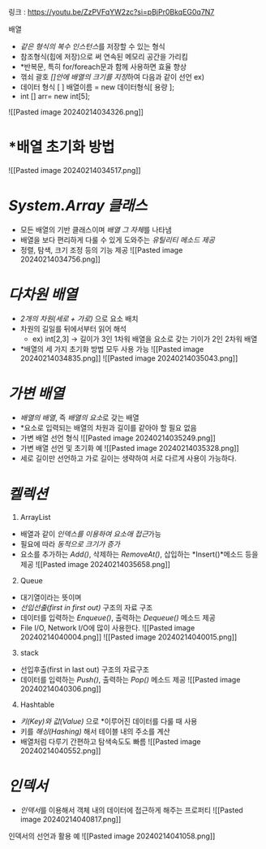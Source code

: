 링크 : https://youtu.be/ZzPVFqYW2zc?si=pBjPr0BkqEG0q7N7

배열
- *같은 형식의 복수 인스턴스*를 저장할 수 있는 형식
- 참조형식(힙에 저장)으로 써 연속된 메모리 공간을 가리킴
- *반복문, 특히 for/foreach문과 함께 사용하면 효율 향상
- 꺾쇠 괄호 *[]안에 배열의 크기를 지정*하여 다음과 같이 선언
ex) 
- 데이터 형식 [  ] 배열이름 = new 데이터형식[  용량  ];
- int [] arr= new int[5];

![[Pasted image 20240214034326.png]]

# *배열 초기화 방법
![[Pasted image 20240214034517.png]]


# *System.Array 클래스*
- 모든 배열의 기반 클래스이며 *배열 그 자체*를 나타냄
- 배열을 보다 편리하게 다룰 수 있게 도와주는 *유틸리티 메소드 제공*
- 정렬, 탐색, 크기 조정 등의 기능 제공
![[Pasted image 20240214034756.png]]


# *다차원 배열*
- *2개의 차원(세로 + 가로)* 으로 요소 배치
- 차원의 길일를 뒤에서부터 읽어 해석
	- ex) int[2,3] -> 길이가 3인 1차워 배열을 요소로 갖는 기이가 2인 2차워 배열
- *배열의 세 가지 초기화 방법 모두 사용 가능
![[Pasted image 20240214034835.png]]
![[Pasted image 20240214035043.png]]


# *가변 배열*
- *배열의 배열*, 즉 *배열의 요소*로 갖는 배열
- *요소로 입력되는 배열의 차원과 길이를 같아야 할 필요 없음
- 가변 배열 선언 형식
	![[Pasted image 20240214035249.png]]
- 가변 배열 선언 및 초기화 예
	 ![[Pasted image 20240214035328.png]]
- 세로 길이만 선언하고 가로 길이는 생략하여 서로 다르게 사용이 가능하다.

# *켈렉션*

1. ArrayList
- 배열과 같이 *인덱스를 이용하여 요소애 접근*가능
- 필요에 따라 *동적으로 크기가 증가*
- 요소를 추가하는 *Add()*, 삭제하는 *RemoveAt()*, 삽입하는 *Insert()*메소드 등을 제공
![[Pasted image 20240214035658.png]]

2. Queue
- 대기열이라는 뜻이며
- *선입선출(first in first out)* 구조의 자료 구조
- 데이터를 입력하는 *Enqueue()*, 출력하는 *Dequeue()* 메소드 제공
- File I/O, Network I/O에 많이 사용한다.
![[Pasted image 20240214040004.png]]
![[Pasted image 20240214040015.png]]


3. stack
- 선입후출(first in last out) 구조의 자료구조
- 데이터를 입력하는 *Push()*, 출력하는 *Pop()* 메소드 제공
![[Pasted image 20240214040306.png]]


4. Hashtable
- *키(Key)와 값(Value)* 으로 *이루어진 데이터를 다룰 때 사용
- 키를 *해싱(Hashing)* 해서 테이블 내의 주소를 계산
- 배열처럼 다루기 간편하고 탐색속도도 빠름
![[Pasted image 20240214040552.png]]


# *인덱서*
- *인덱서*를 이용해서 객체 내의 데이터에 접근하게 해주는 프로퍼티
![[Pasted image 20240214040817.png]]

인덱서의 선언과 활용 예
![[Pasted image 20240214041058.png]]

